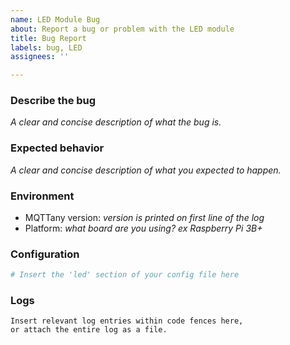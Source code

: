 ```yaml
---
name: LED Module Bug
about: Report a bug or problem with the LED module
title: Bug Report
labels: bug, LED
assignees: ''

---
```


### Describe the bug
*A clear and concise description of what the bug is.*

### Expected behavior
*A clear and concise description of what you expected to happen.*

### Environment
- MQTTany version: *version is printed on first line of the log*
- Platform: *what board are you using? ex Raspberry Pi 3B+*

### Configuration
```yaml
# Insert the 'led' section of your config file here
```

### Logs
```text
Insert relevant log entries within code fences here,
or attach the entire log as a file.
```

